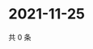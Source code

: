 # 2021-11-25

共 0 条

<!-- BEGIN WEIBO -->
<!-- 最后更新时间 Thu Nov 25 2021 09:54:55 GMT+0800 (China Standard Time) -->

<!-- END WEIBO -->
